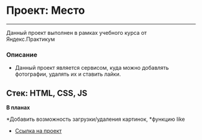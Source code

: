 # Проект: Место
---

Данный проект выполнен в рамках учебного курса от Яндекс.Практикум

### Описание 

* Данный проект является сервисом, куда можно добавлять фотографии, удалять их и ставить лайки.
##
Стек: HTML, CSS, JS
---
**В планах**

*Добавить возможность загрузки/удаления картинок, 
*функцию like

* [Ссылка на проект](https://ksenia-khait.github.io/mesto/index.html)
